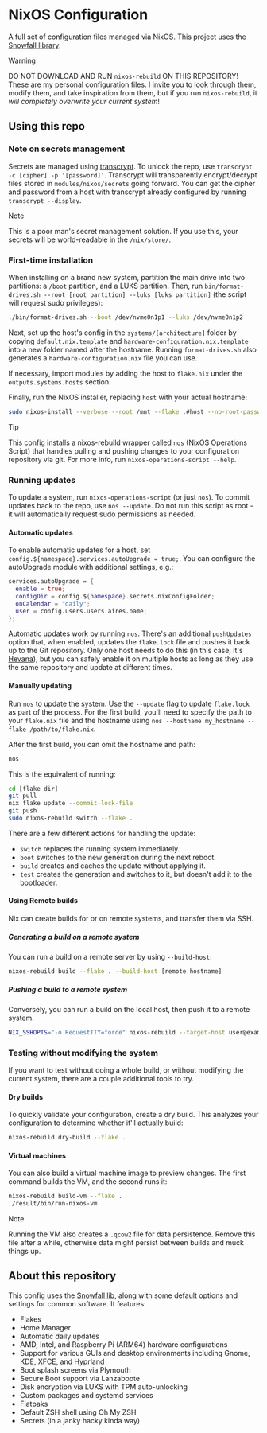 # NixOS Configuration

A full set of configuration files managed via NixOS. This project uses the [Snowfall library](https://snowfall.org/guides/lib/quickstart).

> [!WARNING]
> DO NOT DOWNLOAD AND RUN `nixos-rebuild` ON THIS REPOSITORY! These are my personal configuration files. I invite you to look through them, modify them, and take inspiration from them, but if you run `nixos-rebuild`, it _will completely overwrite your current system_!

## Using this repo

### Note on secrets management

Secrets are managed using [transcrypt](https://github.com/elasticdog/transcrypt). To unlock the repo, use `transcrypt -c [cipher] -p '[password]'`. Transcrypt will transparently encrypt/decrypt files stored in `modules/nixos/secrets` going forward. You can get the cipher and password from a host with transcrypt already configured by running `transcrypt --display`.

> [!NOTE]
> This is a poor man's secret management solution. If you use this, your secrets will be world-readable in the `/nix/store/`.

### First-time installation

When installing on a brand new system, partition the main drive into two partitions: a `/boot` partition, and a LUKS partition. Then, run `bin/format-drives.sh --root [root partition] --luks [luks partition]` (the script will request sudo privileges):

```sh
./bin/format-drives.sh --boot /dev/nvme0n1p1 --luks /dev/nvme0n1p2
```

Next, set up the host's config in the `systems/[architecture]` folder by copying `default.nix.template` and `hardware-configuration.nix.template` into a new folder named after the hostname. Running `format-drives.sh` also generates a `hardware-configuration.nix` file you can use.

If necessary, import modules by adding the host to `flake.nix` under the `outputs.systems.hosts` section.

Finally, run the NixOS installer, replacing `host` with your actual hostname:

```sh
sudo nixos-install --verbose --root /mnt --flake .#host --no-root-password
```

> [!TIP]
> This config installs a nixos-rebuild wrapper called `nos` (NixOS Operations Script) that handles pulling and pushing changes to your configuration repository via git. For more info, run `nixos-operations-script --help`.

### Running updates

To update a system, run `nixos-operations-script` (or just `nos`). To commit updates back to the repo, use `nos --update`. Do not run this script as root - it will automatically request sudo permissions as needed.

#### Automatic updates

To enable automatic updates for a host, set `config.${namespace}.services.autoUpgrade = true;`. You can configure the autoUpgrade module with additional settings, e.g.:

```nix
services.autoUpgrade = {
  enable = true;
  configDir = config.${namespace}.secrets.nixConfigFolder;
  onCalendar = "daily";
  user = config.users.users.aires.name;
};
```

Automatic updates work by running `nos`. There's an additional `pushUpdates` option that, when enabled, updates the `flake.lock` file and pushes it back up to the Git repository. Only one host needs to do this (in this case, it's [Hevana](./systems/x86_64-linux/Hevana)), but you can safely enable it on multiple hosts as long as they use the same repository and update at different times.

#### Manually updating

Run `nos` to update the system. Use the `--update` flag to update `flake.lock` as part of the process. For the first build, you'll need to specify the path to your `flake.nix` file and the hostname using `nos --hostname my_hostname --flake /path/to/flake.nix`.

After the first build, you can omit the hostname and path:

```sh
nos
```

This is the equivalent of running:

```sh
cd [flake dir]
git pull
nix flake update --commit-lock-file
git push
sudo nixos-rebuild switch --flake .
```

There are a few different actions for handling the update:

- `switch` replaces the running system immediately.
- `boot` switches to the new generation during the next reboot.
- `build` creates and caches the update without applying it.
- `test` creates the generation and switches to it, but doesn't add it to the bootloader.

#### Using Remote builds

Nix can create builds for or on remote systems, and transfer them via SSH.

##### Generating a build on a remote system

You can run a build on a remote server by using `--build-host`:

```sh
nixos-rebuild build --flake . --build-host [remote hostname]
```

##### Pushing a build to a remote system

Conversely, you can run a build on the local host, then push it to a remote system.

```sh
NIX_SSHOPTS="-o RequestTTY=force" nixos-rebuild --target-host user@example.com --use-remote-sudo switch
```

### Testing without modifying the system

If you want to test without doing a whole build, or without modifying the current system, there are a couple additional tools to try.

#### Dry builds

To quickly validate your configuration, create a dry build. This analyzes your configuration to determine whether it'll actually build:

```zsh
nixos-rebuild dry-build --flake .
```

#### Virtual machines

You can also build a virtual machine image to preview changes. The first command builds the VM, and the second runs it:

```zsh
nixos-rebuild build-vm --flake .
./result/bin/run-nixos-vm
```

> [!NOTE]
> Running the VM also creates a `.qcow2` file for data persistence. Remove this file after a while, otherwise data might persist between builds and muck things up.

## About this repository

This config uses the [Snowfall lib](https://snowfall.org/), along with some default options and settings for common software. It features:

- Flakes
- Home Manager
- Automatic daily updates
- AMD, Intel, and Raspberry Pi (ARM64) hardware configurations
- Support for various GUIs and desktop environments including Gnome, KDE, XFCE, and Hyprland
- Boot splash screens via Plymouth
- Secure Boot support via Lanzaboote
- Disk encryption via LUKS with TPM auto-unlocking
- Custom packages and systemd services
- Flatpaks
- Default ZSH shell using Oh My ZSH
- Secrets (in a janky hacky kinda way)

